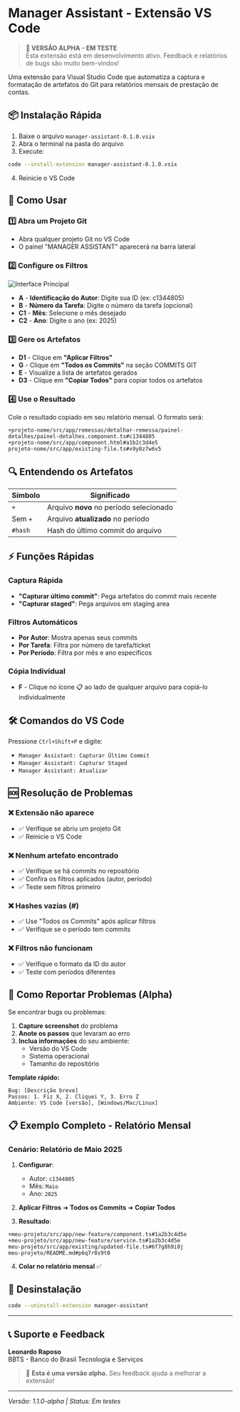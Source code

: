 # Manager Assistant - Extensão VS Code

> **🧪 VERSÃO ALPHA - EM TESTE**  
> Esta extensão está em desenvolvimento ativo. Feedback e relatórios de bugs são muito bem-vindos!

Uma extensão para Visual Studio Code que automatiza a captura e formatação de artefatos do Git para relatórios mensais de prestação de contas.

## 📦 Instalação Rápida

1. Baixe o arquivo `manager-assistant-0.1.0.vsix`
2. Abra o terminal na pasta do arquivo
3. Execute:
```bash
code --install-extension manager-assistant-0.1.0.vsix
```
4. Reinicie o VS Code

## 🚀 Como Usar

### 1️⃣ Abra um Projeto Git
- Abra qualquer projeto Git no VS Code
- O painel "MANAGER ASSISTANT" aparecerá na barra lateral

### 2️⃣ Configure os Filtros

![Interface Principal](images/interface-principal-legendas.png)

- **A** - **Identificação do Autor**: Digite sua ID (ex: c1344805)
- **B** - **Número da Tarefa**: Digite o número da tarefa (opcional)
- **C1** - **Mês**: Selecione o mês desejado
- **C2** - **Ano**: Digite o ano (ex: 2025)

### 3️⃣ Gere os Artefatos

- **D1** - Clique em **"Aplicar Filtros"**
- **G** - Clique em **"Todos os Commits"** na seção COMMITS GIT
- **E** - Visualize a lista de artefatos gerados
- **D3** - Clique em **"Copiar Todos"** para copiar todos os artefatos

### 4️⃣ Use o Resultado

Cole o resultado copiado em seu relatório mensal. O formato será:

```
+projeto-nome/src/app/remessas/detalhar-remessa/painel-detalhes/painel-detalhes.component.ts#c1344805
+projeto-nome/src/app/component.html#a1b2c3d4e5
projeto-nome/src/app/existing-file.ts#x9y8z7w6v5
```

## 🔍 Entendendo os Artefatos

| Símbolo | Significado |
|---------|-------------|
| `+` | Arquivo **novo** no período selecionado |
| Sem `+` | Arquivo **atualizado** no período |
| `#hash` | Hash do último commit do arquivo |

## ⚡ Funções Rápidas

### Captura Rápida
- **"Capturar último commit"**: Pega artefatos do commit mais recente
- **"Capturar staged"**: Pega arquivos em staging area

### Filtros Automáticos
- **Por Autor**: Mostra apenas seus commits
- **Por Tarefa**: Filtra por número de tarefa/ticket
- **Por Período**: Filtra por mês e ano específicos

### Cópia Individual
- **F** - Clique no ícone 📋 ao lado de qualquer arquivo para copiá-lo individualmente

## 🛠️ Comandos do VS Code

Pressione `Ctrl+Shift+P` e digite:

- `Manager Assistant: Capturar Último Commit`
- `Manager Assistant: Capturar Staged`
- `Manager Assistant: Atualizar`

## 🆘 Resolução de Problemas

### ❌ Extensão não aparece
- ✅ Verifique se abriu um projeto Git
- ✅ Reinicie o VS Code

### ❌ Nenhum artefato encontrado
- ✅ Verifique se há commits no repositório
- ✅ Confira os filtros aplicados (autor, período)
- ✅ Teste sem filtros primeiro

### ❌ Hashes vazias (#)
- ✅ Use "Todos os Commits" após aplicar filtros
- ✅ Verifique se o período tem commits

### ❌ Filtros não funcionam
- ✅ Verifique o formato da ID do autor
- ✅ Teste com períodos diferentes

## 🧪 Como Reportar Problemas (Alpha)

Se encontrar bugs ou problemas:

1. **Capture screenshot** do problema
2. **Anote os passos** que levaram ao erro
3. **Inclua informações** do seu ambiente:
   - Versão do VS Code
   - Sistema operacional
   - Tamanho do repositório

**Template rápido:**
```
Bug: [Descrição breve]
Passos: 1. Fiz X, 2. Cliquei Y, 3. Erro Z
Ambiente: VS Code [versão], [Windows/Mac/Linux]
```

## 📋 Exemplo Completo - Relatório Mensal

### Cenário: Relatório de Maio 2025

1. **Configurar**:
   - Autor: `c1344805`
   - Mês: `Maio`
   - Ano: `2025`

2. **Aplicar Filtros** ➜ **Todos os Commits** ➜ **Copiar Todos**

3. **Resultado**:
```
+meu-projeto/src/app/new-feature/component.ts#1a2b3c4d5e
+meu-projeto/src/app/new-feature/service.ts#1a2b3c4d5e
meu-projeto/src/app/existing/updated-file.ts#6f7g8h9i0j
meu-projeto/README.md#p6q7r8s9t0
```

4. **Colar no relatório mensal** ✅

## 🔧 Desinstalação

```bash
code --uninstall-extension manager-assistant
```

---

## 📞 Suporte e Feedback

**Leonardo Raposo**  
BBTS - Banco do Brasil Tecnologia e Serviços

> 🧪 **Esta é uma versão alpha.** Seu feedback ajuda a melhorar a extensão!

---

*Versão: 1.1.0-alpha | Status: Em testes*